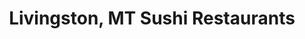 ---
layout: city
title: Livingston, MT Sushi Restaurants
permalink: /montana/livingston/
stateAbbr: MT
stateName: Montana
cityName: Livingston

---